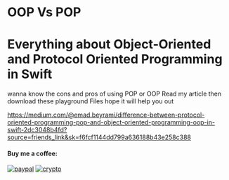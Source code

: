 # OOP Vs POP
# Everything about Object-Oriented and Protocol Oriented Programming in Swift

wanna know the cons and pros of using POP or OOP Read my article then download these playground Files
hope it will help you out

https://medium.com/@emad.beyrami/difference-between-protocol-oriented-programming-pop-and-object-oriented-programming-oop-in-swift-2dc3048b4fd?source=friends_link&sk=f6fcf1144dd799a636188b43e258c388

#### Buy me a coffee:
[![paypal](https://www.paypalobjects.com/en_US/i/btn/btn_donateCC_LG.gif)](https://www.paypal.com/donate/?hosted_button_id=FRY432D75E4Q2)
[![crypto](https://en.bitcoin.it/w/images/en/7/74/BC_Rnd_64px.png)](https://nowpayments.io/donation/emad)
